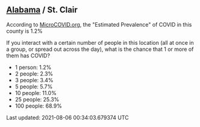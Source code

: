 
## [Alabama](/united-states/alabama) / St. Clair

According to [MicroCOVID.org](http://microcovid.org),
the "Estimated Prevalence" of COVID in this county is 1.2%

If you interact with a certain number of people in this location
(all at once in a group, or spread out across the day), what is the chance that
1 or more of them has COVID?

- 1 person: 1.2%
- 2 people: 2.3%
- 3 people: 3.4%
- 5 people: 5.7%
- 10 people: 11.0%
- 25 people: 25.3%
- 100 people: 68.9%

Last updated: 2021-08-06 00:34:03.679374 UTC

